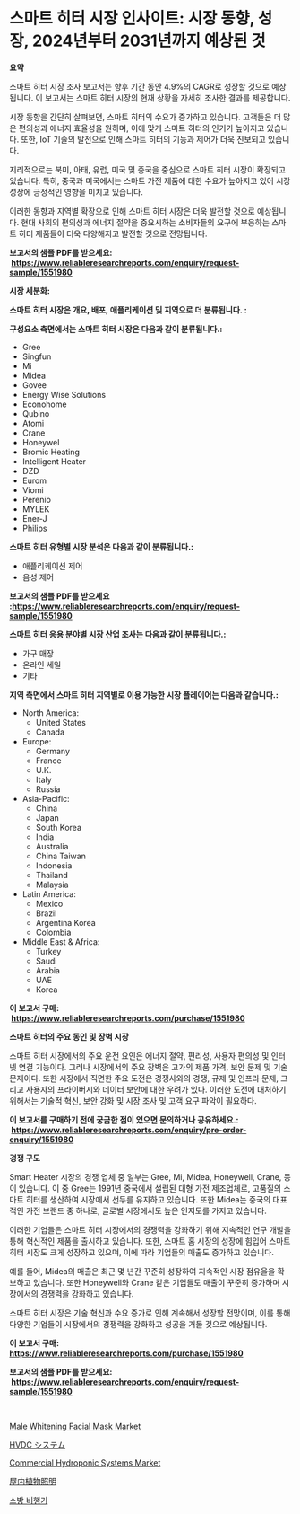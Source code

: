 <p><h1>스마트 히터 시장 인사이트: 시장 동향, 성장, 2024년부터 2031년까지 예상된 것</h1></p><p><strong>요약</strong></p>
<p><p>스마트 히터 시장 조사 보고서는 향후 기간 동안 4.9%의 CAGR로 성장할 것으로 예상됩니다. 이 보고서는 스마트 히터 시장의 현재 상황을 자세히 조사한 결과를 제공합니다.</p><p>시장 동향을 간단히 살펴보면, 스마트 히터의 수요가 증가하고 있습니다. 고객들은 더 많은 편의성과 에너지 효율성을 원하며, 이에 맞게 스마트 히터의 인기가 높아지고 있습니다. 또한, IoT 기술의 발전으로 인해 스마트 히터의 기능과 제어가 더욱 진보되고 있습니다.</p><p>지리적으로는 북미, 아태, 유럽, 미국 및 중국을 중심으로 스마트 히터 시장이 확장되고 있습니다. 특히, 중국과 미국에서는 스마트 가전 제품에 대한 수요가 높아지고 있어 시장 성장에 긍정적인 영향을 미치고 있습니다.</p><p>이러한 동향과 지역별 확장으로 인해 스마트 히터 시장은 더욱 발전할 것으로 예상됩니다. 현대 사회의 편의성과 에너지 절약을 중요시하는 소비자들의 요구에 부응하는 스마트 히터 제품들이 더욱 다양해지고 발전할 것으로 전망됩니다.</p></p>
<p><strong>보고서의 샘플 PDF를 받으세요: &nbsp;<a href="https://www.reliableresearchreports.com/enquiry/request-sample/1551980">https://www.reliableresearchreports.com/enquiry/request-sample/1551980</a></strong></p>
<p><strong>시장 세분화:</strong></p>
<p><strong> 스마트 히터 시장은 개요, 배포, 애플리케이션 및 지역으로 더 분류됩니다. :</strong></p>
<p><strong>구성요소 측면에서는 스마트 히터 시장은 다음과 같이 분류됩니다.:</strong></p>
<p><ul><li>Gree</li><li>Singfun</li><li>Mi</li><li>Midea</li><li>Govee</li><li>Energy Wise Solutions</li><li>Econohome</li><li>Qubino</li><li>Atomi</li><li>Crane</li><li>Honeywel</li><li>Bromic Heating</li><li>Intelligent Heater</li><li>DZD</li><li>Eurom</li><li>Viomi</li><li>Perenio</li><li>MYLEK</li><li>Ener-J</li><li>Philips</li></ul></p>
<p><strong> 스마트 히터 유형별 시장 분석은 다음과 같이 분류됩니다.:</strong></p>
<p><ul><li>애플리케이션 제어</li><li>음성 제어</li></ul></p>
<p><strong>보고서의 샘플 PDF를 받으세요 :<a href="https://www.reliableresearchreports.com/enquiry/request-sample/1551980">https://www.reliableresearchreports.com/enquiry/request-sample/1551980</a></strong></p>
<p><strong> 스마트 히터 응용 분야별 시장 산업 조사는 다음과 같이 분류됩니다.:</strong></p>
<p><ul><li>가구 매장</li><li>온라인 세일</li><li>기타</li></ul></p>
<p><strong>지역 측면에서 스마트 히터 지역별로 이용 가능한 시장 플레이어는 다음과 같습니다.:</strong></p>
<p><ul>
    <li>
        North America:
        <ul>
            <li>United States</li>
            <li>Canada</li>
        </ul>
    </li>
    <li>
        Europe:
        <ul>
            <li>Germany</li>
            <li>France</li>
            <li>U.K.</li>
            <li>Italy</li>
            <li>Russia</li>
        </ul>
    </li>
    <li>
        Asia-Pacific:
        <ul>
            <li>China</li>
            <li>Japan</li>
            <li>South Korea</li>
            <li>India</li>
            <li>Australia</li>
            <li>China Taiwan</li>
            <li>Indonesia</li>
            <li>Thailand</li>
            <li>Malaysia</li>
        </ul>
    </li>
    <li>
        Latin America:
        <ul>
            <li>Mexico</li>
            <li>Brazil</li>
            <li>Argentina Korea</li>
            <li>Colombia</li>
        </ul>
    </li>
    <li>
        Middle East & Africa:
        <ul>
            <li>Turkey</li>
            <li>Saudi</li>
            <li>Arabia</li>
            <li>UAE</li>
            <li>Korea</li>
        </ul>
    </li>
    </ul></p>
<p><strong>이 보고서 구매: &nbsp;<a href="https://www.reliableresearchreports.com/purchase/1551980">https://www.reliableresearchreports.com/purchase/1551980</a></strong></p>
<p><strong>스마트 히터의 주요 동인 및 장벽 시장</strong></p>
<p><p>스마트 히터 시장에서의 주요 운전 요인은 에너지 절약, 편리성, 사용자 편의성 및 인터넷 연결 기능이다. 그러나 시장에서의 주요 장벽은 고가의 제품 가격, 보안 문제 및 기술 문제이다. 또한 시장에서 직면한 주요 도전은 경쟁사와의 경쟁, 규제 및 인프라 문제, 그리고 사용자의 프라이버시와 데이터 보안에 대한 우려가 있다. 이러한 도전에 대처하기 위해서는 기술적 혁신, 보안 강화 및 시장 조사 및 고객 요구 파악이 필요하다.</p></p>
<p><strong>이 보고서를 구매하기 전에 궁금한 점이 있으면 문의하거나 공유하세요.: &nbsp;<a href="https://www.reliableresearchreports.com/enquiry/pre-order-enquiry/1551980">https://www.reliableresearchreports.com/enquiry/pre-order-enquiry/1551980</a></strong></p>
<p><strong>경쟁 구도</strong></p>
<p><p>Smart Heater 시장의 경쟁 업체 중 일부는 Gree, Mi, Midea, Honeywell, Crane, 등이 있습니다. 이 중 Gree는 1991년 중국에서 설립된 대형 가전 제조업체로, 고품질의 스마트 히터를 생산하여 시장에서 선두를 유지하고 있습니다. 또한 Midea는 중국의 대표적인 가전 브랜드 중 하나로, 글로벌 시장에서도 높은 인지도를 가지고 있습니다.</p><p>이러한 기업들은 스마트 히터 시장에서의 경쟁력을 강화하기 위해 지속적인 연구 개발을 통해 혁신적인 제품을 출시하고 있습니다. 또한, 스마트 홈 시장의 성장에 힘입어 스마트 히터 시장도 크게 성장하고 있으며, 이에 따라 기업들의 매출도 증가하고 있습니다.</p><p>예를 들어, Midea의 매출은 최근 몇 년간 꾸준히 성장하여 지속적인 시장 점유율을 확보하고 있습니다. 또한 Honeywell와 Crane 같은 기업들도 매출이 꾸준히 증가하며 시장에서의 경쟁력을 강화하고 있습니다.</p><p>스마트 히터 시장은 기술 혁신과 수요 증가로 인해 계속해서 성장할 전망이며, 이를 통해 다양한 기업들이 시장에서의 경쟁력을 강화하고 성공을 거둘 것으로 예상됩니다.</p></p>
<p><strong>이 보고서 구매: &nbsp; <a href="https://www.reliableresearchreports.com/purchase/1551980">https://www.reliableresearchreports.com/purchase/1551980</a></strong></p>
<p><strong>보고서의 샘플 PDF를 받으세요: &nbsp;<a href="https://www.reliableresearchreports.com/enquiry/request-sample/1551980">https://www.reliableresearchreports.com/enquiry/request-sample/1551980</a></strong><strong></strong></p>
<p>&nbsp;</p>
<p><p><a href="https://github.com/abdelrhmankishk22/Market-Research-Report-List-3/blob/main/male-whitening-facial-mask-market.md">Male Whitening Facial Mask Market</a></p><p><a href="https://github.com/lrlmopnhwd79300/Market-Research-Report-List-1/blob/main/41454847662.md">HVDC システム</a></p><p><a href="https://issuu.com/reportprime-2/docs/commercial-hydroponic-systems-market-size-2030.ppt">Commercial Hydroponic Systems Market</a></p><p><a href="https://medium.com/@manuelmann1976/%E5%B1%8B%E5%86%85%E6%A4%8D%E7%89%A9%E7%85%A7%E6%98%8E%E5%B8%82%E5%A0%B4%E3%81%AE%E8%A6%8F%E6%A8%A1%E3%81%AF-%E4%B8%96%E7%95%8C%E7%94%A3%E6%A5%AD%E3%81%AB%E3%81%8A%E3%81%91%E3%82%8B%E6%9C%80%E9%81%A9%E3%81%AA%E3%83%9E%E3%83%BC%E3%82%B1%E3%83%86%E3%82%A3%E3%83%B3%E3%82%B0%E3%83%81%E3%83%A3%E3%83%8D%E3%83%AB%E3%82%92%E7%A4%BA%E3%81%97%E3%81%A6%E3%81%84%E3%81%BE%E3%81%99-ae22ca8c25ef">屋内植物照明</a></p><p><a href="https://github.com/vskv4779xr1/Market-Research-Report-List-1/blob/main/71972207012.md">소방 비행기</a></p></p>